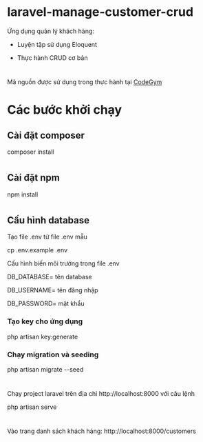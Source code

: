 # laravel-manage-customer-crud
Ứng dụng quản lý khách hàng: 

- Luyện tập sử dụng Eloquent

- Thực hành CRUD cơ bản

#
Mã nguồn được sử dụng trong thực hành tại <a href="https://codegym.vn">CodeGym</a>

#
<h1>Các bước khởi chạy</h1>
<h2>Cài đặt composer</h2>
composer install

#
<h2>Cài đặt npm</h2>
npm install

#
<h2>Cấu hình database</h2>
Tạo file .env từ file .env mẫu

cp .env.example .env

Cấu hình biến môi trường trong file .env

DB_DATABASE= tên database

DB_USERNAME= tên đăng nhập
 
DB_PASSWORD= mật khẩu

<h3>Tạo key cho ứng dụng</h3>

php artisan key:generate

<h3>Chạy migration và seeding</h3>

php artisan migrate --seed

#
Chạy project laravel trên địa chỉ http://localhost:8000 với câu lệnh

php artisan serve
#

Vào trang danh sách khách hàng: http://localhost:8000/customers